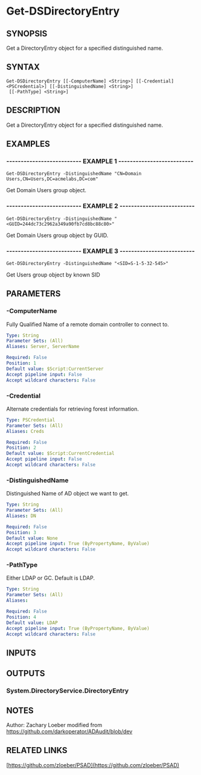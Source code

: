 ﻿---
external help file: PSAD-help.xml
online version: https://github.com/zloeber/PSAD
schema: 2.0.0
---

# Get-DSDirectoryEntry

## SYNOPSIS
Get a DirectoryEntry object for a specified distinguished name.

## SYNTAX

```
Get-DSDirectoryEntry [[-ComputerName] <String>] [[-Credential] <PSCredential>] [[-DistinguishedName] <String>]
 [[-PathType] <String>]
```

## DESCRIPTION
Get a DirectoryEntry object for a specified distinguished name.

## EXAMPLES

### -------------------------- EXAMPLE 1 --------------------------
```
Get-DSDirectoryEntry -DistinguishedName "CN=Domain Users,CN=Users,DC=acmelabs,DC=com"
```

Get Domain Users group object.

### -------------------------- EXAMPLE 2 --------------------------
```
Get-DSDirectoryEntry -DistinguishedName "<GUID=244dc73c2962a349a90fb7cd8bc88c80>"
```

Get Domain Users group object by GUID.

### -------------------------- EXAMPLE 3 --------------------------
```
Get-DSDirectoryEntry -DistinguishedName "<SID=S-1-5-32-545>"
```

Get Users group object by known SID

## PARAMETERS

### -ComputerName
Fully Qualified Name of a remote domain controller to connect to.

```yaml
Type: String
Parameter Sets: (All)
Aliases: Server, ServerName

Required: False
Position: 1
Default value: $Script:CurrentServer
Accept pipeline input: False
Accept wildcard characters: False
```

### -Credential
Alternate credentials for retrieving forest information.

```yaml
Type: PSCredential
Parameter Sets: (All)
Aliases: Creds

Required: False
Position: 2
Default value: $Script:CurrentCredential
Accept pipeline input: False
Accept wildcard characters: False
```

### -DistinguishedName
Distinguished Name of AD object we want to get.

```yaml
Type: String
Parameter Sets: (All)
Aliases: DN

Required: False
Position: 3
Default value: None
Accept pipeline input: True (ByPropertyName, ByValue)
Accept wildcard characters: False
```

### -PathType
Either LDAP or GC.
Default is LDAP.

```yaml
Type: String
Parameter Sets: (All)
Aliases: 

Required: False
Position: 4
Default value: LDAP
Accept pipeline input: True (ByPropertyName, ByValue)
Accept wildcard characters: False
```

## INPUTS

## OUTPUTS

### System.DirectoryService.DirectoryEntry

## NOTES
Author: Zachary Loeber
modified from https://github.com/darkoperator/ADAudit/blob/dev

## RELATED LINKS

[https://github.com/zloeber/PSAD](https://github.com/zloeber/PSAD)

